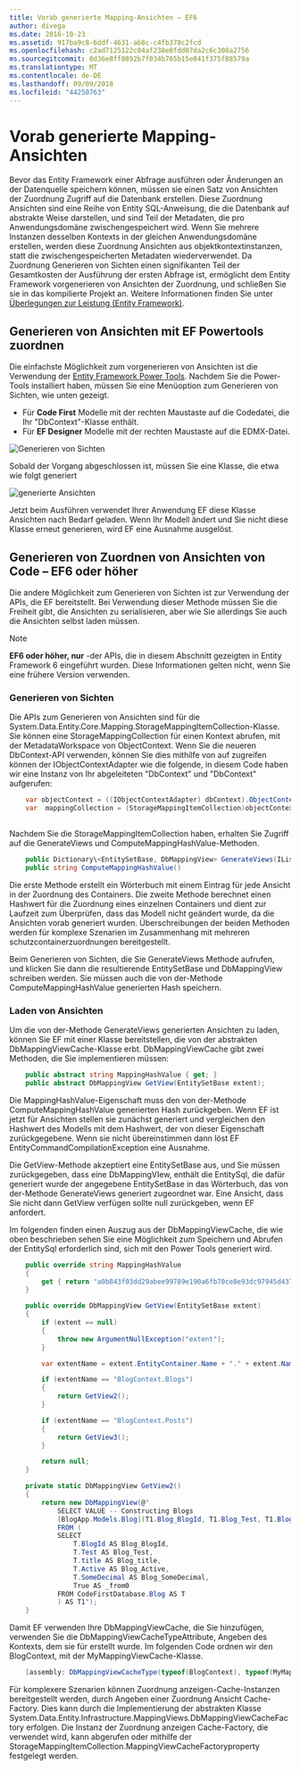 ```yaml
---
title: Vorab generierte Mapping-Ansichten – EF6
author: divega
ms.date: 2016-10-23
ms.assetid: 917ba9c8-6ddf-4631-ab8c-c4fb378c2fcd
ms.openlocfilehash: c2ad7125122c04af238e8fdd07da2c6c308a2756
ms.sourcegitcommit: 0d36e8ff0892b7f034b765b15e041f375f88579a
ms.translationtype: MT
ms.contentlocale: de-DE
ms.lasthandoff: 09/09/2018
ms.locfileid: "44250763"
---
```

# <a name="pre-generated-mapping-views"></a>Vorab generierte Mapping-Ansichten
Bevor das Entity Framework einer Abfrage ausführen oder Änderungen an der Datenquelle speichern können, müssen sie einen Satz von Ansichten der Zuordnung Zugriff auf die Datenbank erstellen. Diese Zuordnung Ansichten sind eine Reihe von Entity SQL-Anweisung, die die Datenbank auf abstrakte Weise darstellen, und sind Teil der Metadaten, die pro Anwendungsdomäne zwischengespeichert wird. Wenn Sie mehrere Instanzen desselben Kontexts in der gleichen Anwendungsdomäne erstellen, werden diese Zuordnung Ansichten aus objektkontextinstanzen, statt die zwischengespeicherten Metadaten wiederverwendet. Da Zuordnung Generieren von Sichten einen signifikanten Teil der Gesamtkosten der Ausführung der ersten Abfrage ist, ermöglicht dem Entity Framework vorgenerieren von Ansichten der Zuordnung, und schließen Sie sie in das kompilierte Projekt an. Weitere Informationen finden Sie unter [Überlegungen zur Leistung (Entity Framework)](~/ef6/fundamentals/performance/perf-whitepaper.md).

## <a name="generating-mapping-views-with-the-ef-power-tools"></a>Generieren von Ansichten mit EF Powertools zuordnen

Die einfachste Möglichkeit zum vorgenerieren von Ansichten ist die Verwendung der [Entity Framework Power Tools](http://visualstudiogallery.msdn.microsoft.com/72a60b14-1581-4b9b-89f2-846072eff19d). Nachdem Sie die Power-Tools installiert haben, müssen Sie eine Menüoption zum Generieren von Sichten, wie unten gezeigt.

-   Für **Code First** Modelle mit der rechten Maustaste auf die Codedatei, die Ihr "DbContext"-Klasse enthält.
-   Für **EF Designer** Modelle mit der rechten Maustaste auf die EDMX-Datei.

![Generieren von Sichten](~/ef6/media/generateviews.png)

Sobald der Vorgang abgeschlossen ist, müssen Sie eine Klasse, die etwa wie folgt generiert

![generierte Ansichten](~/ef6/media/generatedviews.png)

Jetzt beim Ausführen verwendet Ihrer Anwendung EF diese Klasse Ansichten nach Bedarf geladen. Wenn Ihr Modell ändert und Sie nicht diese Klasse erneut generieren, wird EF eine Ausnahme ausgelöst.

## <a name="generating-mapping-views-from-code---ef6-onwards"></a>Generieren von Zuordnen von Ansichten von Code – EF6 oder höher

Die andere Möglichkeit zum Generieren von Sichten ist zur Verwendung der APIs, die EF bereitstellt. Bei Verwendung dieser Methode müssen Sie die Freiheit gibt, die Ansichten zu serialisieren, aber wie Sie allerdings Sie auch die Ansichten selbst laden müssen.

> [!NOTE]
> **EF6 oder höher, nur** -der APIs, die in diesem Abschnitt gezeigten in Entity Framework 6 eingeführt wurden. Diese Informationen gelten nicht, wenn Sie eine frühere Version verwenden.

### <a name="generating-views"></a>Generieren von Sichten

Die APIs zum Generieren von Ansichten sind für die System.Data.Entity.Core.Mapping.StorageMappingItemCollection-Klasse. Sie können eine StorageMappingCollection für einen Kontext abrufen, mit der MetadataWorkspace von ObjectContext. Wenn Sie die neueren DbContext-API verwenden, können Sie dies mithilfe von auf zugreifen können der IObjectContextAdapter wie die folgende, in diesem Code haben wir eine Instanz von Ihr abgeleiteten "DbContext" und "DbContext" aufgerufen:

``` csharp
    var objectContext = ((IObjectContextAdapter) dbContext).ObjectContext;
    var  mappingCollection = (StorageMappingItemCollection)objectContext.MetadataWorkspace
                                                                        .GetItemCollection(DataSpace.CSSpace);
```

Nachdem Sie die StorageMappingItemCollection haben, erhalten Sie Zugriff auf die GenerateViews und ComputeMappingHashValue-Methoden.

``` csharp
    public Dictionary\<EntitySetBase, DbMappingView> GenerateViews(IList<EdmSchemaError> errors)
    public string ComputeMappingHashValue()
```

Die erste Methode erstellt ein Wörterbuch mit einem Eintrag für jede Ansicht in der Zuordnung des Containers. Die zweite Methode berechnet einen Hashwert für die Zuordnung eines einzelnen Containers und dient zur Laufzeit zum Überprüfen, dass das Modell nicht geändert wurde, da die Ansichten vorab generiert wurden. Überschreibungen der beiden Methoden werden für komplexe Szenarien im Zusammenhang mit mehreren schutzcontainerzuordnungen bereitgestellt.

Beim Generieren von Sichten, die Sie GenerateViews Methode aufrufen, und klicken Sie dann die resultierende EntitySetBase und DbMappingView schreiben werden. Sie müssen auch die von der-Methode ComputeMappingHashValue generierten Hash speichern.

### <a name="loading-views"></a>Laden von Ansichten

Um die von der-Methode GenerateViews generierten Ansichten zu laden, können Sie EF mit einer Klasse bereitstellen, die von der abstrakten DbMappingViewCache-Klasse erbt. DbMappingViewCache gibt zwei Methoden, die Sie implementieren müssen:

``` csharp
    public abstract string MappingHashValue { get; }
    public abstract DbMappingView GetView(EntitySetBase extent);
```

Die MappingHashValue-Eigenschaft muss den von der-Methode ComputeMappingHashValue generierten Hash zurückgeben. Wenn EF ist jetzt für Ansichten stellen sie zunächst generiert und vergleichen den Hashwert des Modells mit dem Hashwert, der von dieser Eigenschaft zurückgegebene. Wenn sie nicht übereinstimmen dann löst EF EntityCommandCompilationException eine Ausnahme.

Die GetView-Methode akzeptiert eine EntitySetBase aus, und Sie müssen zurückgegeben, dass eine DbMappingVIew, enthält die EntitySql, die dafür generiert wurde der angegebene EntitySetBase in das Wörterbuch, das von der-Methode GenerateViews generiert zugeordnet war. Eine Ansicht, dass Sie nicht dann GetView verfügen sollte null zurückgeben, wenn EF anfordert.

Im folgenden finden einen Auszug aus der DbMappingViewCache, die wie oben beschrieben sehen Sie eine Möglichkeit zum Speichern und Abrufen der EntitySql erforderlich sind, sich mit den Power Tools generiert wird.

``` csharp
    public override string MappingHashValue
    {
        get { return "a0b843f03dd29abee99789e190a6fb70ce8e93dc97945d437d9a58fb8e2afd2e"; }
    }

    public override DbMappingView GetView(EntitySetBase extent)
    {
        if (extent == null)
        {
            throw new ArgumentNullException("extent");
        }

        var extentName = extent.EntityContainer.Name + "." + extent.Name;

        if (extentName == "BlogContext.Blogs")
        {
            return GetView2();
        }

        if (extentName == "BlogContext.Posts")
        {
            return GetView3();
        }

        return null;
    }

    private static DbMappingView GetView2()
    {
        return new DbMappingView(@"
            SELECT VALUE -- Constructing Blogs
            [BlogApp.Models.Blog](T1.Blog_BlogId, T1.Blog_Test, T1.Blog_title, T1.Blog_Active, T1.Blog_SomeDecimal)
            FROM (
            SELECT
                T.BlogId AS Blog_BlogId,
                T.Test AS Blog_Test,
                T.title AS Blog_title,
                T.Active AS Blog_Active,
                T.SomeDecimal AS Blog_SomeDecimal,
                True AS _from0
            FROM CodeFirstDatabase.Blog AS T
            ) AS T1");
    }
```

Damit EF verwenden Ihre DbMappingViewCache, die Sie hinzufügen, verwenden Sie die DbMappingViewCacheTypeAttribute, Angeben des Kontexts, dem sie für erstellt wurde. Im folgenden Code ordnen wir den BlogContext, mit der MyMappingViewCache-Klasse.

``` csharp
    [assembly: DbMappingViewCacheType(typeof(BlogContext), typeof(MyMappingViewCache))]
```

Für komplexere Szenarien können Zuordnung anzeigen-Cache-Instanzen bereitgestellt werden, durch Angeben einer Zuordnung Ansicht Cache-Factory. Dies kann durch die Implementierung der abstrakten Klasse System.Data.Entity.Infrastructure.MappingViews.DbMappingViewCacheFactory erfolgen. Die Instanz der Zuordnung anzeigen Cache-Factory, die verwendet wird, kann abgerufen oder mithilfe der StorageMappingItemCollection.MappingViewCacheFactoryproperty festgelegt werden.
